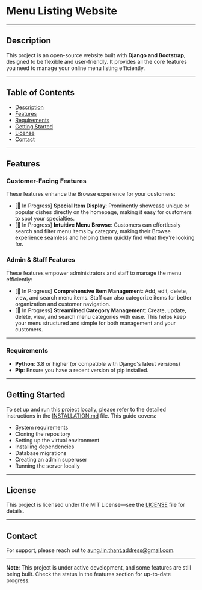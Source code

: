 # Menu Listing Website

---

## Description

This project is an open-source website built with **Django and Bootstrap**, designed to be flexible and user-friendly.
It provides all the core features you need to manage your online menu listing efficiently.

---

## Table of Contents

- [Description](#description)
- [Features](#features)
- [Requirements](#requirements)
- [Getting Started](#getting-started)
- [License](#license)
- [Contact](#contact)

---

## Features

### Customer-Facing Features

These features enhance the Browse experience for your customers:

- [🚧 In Progress] **Special Item Display**: Prominently showcase unique or popular dishes directly on the homepage,
  making it easy for customers to spot your specialties.
- [🚧 In Progress] **Intuitive Menu Browse**: Customers can effortlessly search and filter menu items by category, making
  their Browse experience seamless and helping them quickly find what they're looking for.

### Admin & Staff Features

These features empower administrators and staff to manage the menu efficiently:

- [🚧 In Progress] **Comprehensive Item Management**: Add, edit, delete, view, and search menu items. Staff can also
  categorize items for better organization and customer navigation.
- [🚧 In Progress] **Streamlined Category Management**: Create, update, delete, view, and search menu categories with
  ease. This helps keep your menu structured and simple for both management and your customers.

---

### Requirements

* **Python**: 3.8 or higher (or compatible with Django's latest versions)
* **Pip**: Ensure you have a recent version of pip installed.

---

## Getting Started

To set up and run this project locally, please refer to the detailed instructions in the
[INSTALLATION.md](INSTALLATION.md) file. This guide covers:

* System requirements
* Cloning the repository
* Setting up the virtual environment
* Installing dependencies
* Database migrations
* Creating an admin superuser
* Running the server locally

---

## License

This project is licensed under the MIT License—see the [LICENSE](LICENSE) file for details.

---

## Contact

For support, please reach out to [aung.lin.thant.address@gmail.com](mailto:aung.lin.thant.address@gmail.com).

---

**Note**: This project is under active development, and some features are still being built. Check the status in the
features section for up-to-date progress.